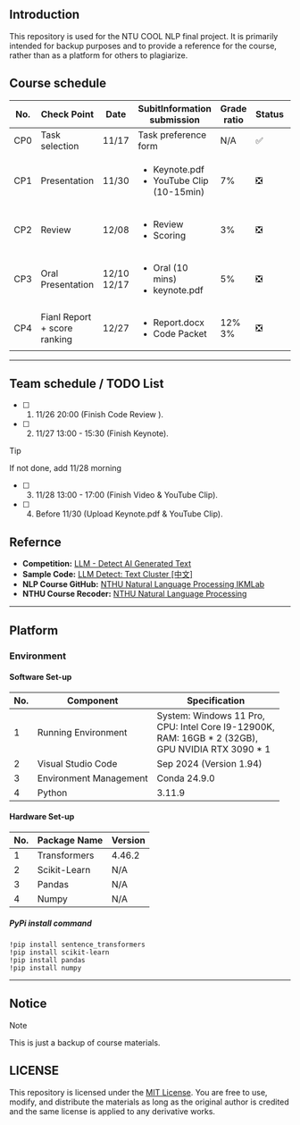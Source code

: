 ## Introduction

This repository is used for the NTU COOL NLP final project. It is primarily intended for backup purposes and to provide a reference for the course, rather than as a platform for others to plagiarize.

## Course schedule

| No. | Check Point | Date | SubitInformation submission | Grade ratio | Status | Note |
| --- | ----------- | ---- | --------------------------- | ----------- | -------- | ---- |
| CP0 | Task selection | 11/17 | Task preference form | N/A | ✅ | N/A |
| CP1 | Presentation | 11/30 | <ul><li>Keynote.pdf</li><li>YouTube Clip (10-15min)</li></ul> | 7% | ❎ | N/A |
| CP2 | Review | 12/08 | <ul><li>Review </li><li>Scoring </li></ul> | 3% | ❎ | N/A |
| CP3 | Oral Presentation | 12/10 </br> 12/17 | <ul><li>Oral (10 mins)</li><li>keynote.pdf </li></ul> | 5% | ❎ | N/A |
| CP4 |  Fianl Report + score ranking | 12/27 | <ul><li> Report.docx </li><li>Code Packet </li></ul> | 12% </br> 3% | ❎ | N/A |

---

## Team schedule / TODO List

- [ ] 1. 11/26 20:00 (Finish Code Review ).
- [ ] 2. 11/27 13:00 - 15:30 (Finish Keynote).
> [!TIP]
> If not done, add 11/28 morning
- [ ] 3. 11/28 13:00 - 17:00 (Finish Video & YouTube Clip).
- [ ] 4. Before 11/30 (Upload Keynote.pdf & YouTube Clip).


## Refernce

- **Competition:** [LLM - Detect AI Generated Text](https://www.kaggle.com/competitions/llm-detect-ai-generated-text/data)
- **Sample Code:** [LLM Detect: Text Cluster [中文]](https://www.kaggle.com/code/finlay/llm-detect-text-cluster)
- **NLP Course GitHub:** [NTHU Natural Language Processing IKMLab](https://github.com/IKMLab/NTHU_Natural_Language_Processing)
- **NTHU Course Recoder:** [NTHU Natural Language Processing](https://github.com/Yucheng0208/NTUT-CSIE-Master-Course/tree/main/113-1/NTHU-Natural-Language-Processing)

---

## Platform

### Environment

#### Software Set-up
| No. | Component | Specification |
| --- | --------- | ------------- |
| 1 | Running Environment | System: Windows 11 Pro, </br> CPU: Intel Core I9-12900K, </br> RAM: 16GB * 2 (32GB), </br> GPU NVIDIA RTX 3090 * 1 |
| 2 | Visual Studio Code | Sep 2024 (Version 1.94) |
| 3 |Environment Management | Conda 24.9.0 |
| 4 | Python | 3.11.9 |


#### Hardware Set-up
| No. | Package Name | Version |
| --- | ------------ | ------- |
| 1 | Transformers |  4.46.2 |
| 2 | Scikit-Learn | N/A |
| 3 | Pandas | N/A |
| 4 | Numpy | N/A |

##### PyPi install command
``` 
!pip install sentence_transformers
!pip install scikit-learn
!pip install pandas
!pip install numpy
```

---

## Notice

> [!NOTE]
> This is just a backup of course materials.

## LICENSE

This repository is licensed under the [MIT License](LICENSE). You are free to use, modify, and distribute the materials as long as the original author is credited and the same license is applied to any derivative works.
